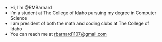 - Hi, I’m @RMBarnard
- I’m a student at The College of Idaho pursuing my degree in Computer Science
- I am president of both the math and coding clubs at The College of Idaho
- You can reach me at rbarnard1107@gmail.com

<!---
RMBarnard/RMBarnard is a ✨ special ✨ repository because its `README.md` (this file) appears on your GitHub profile.
You can click the Preview link to take a look at your changes.
--->
